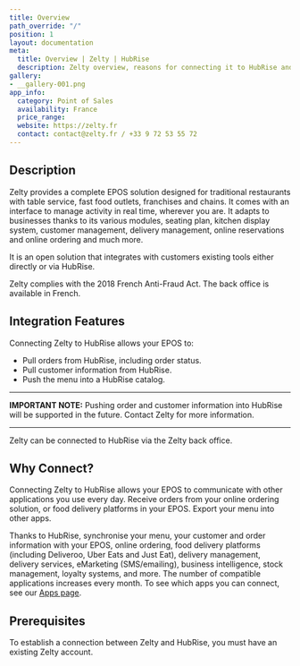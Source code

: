 ```yaml
---
title: Overview
path_override: "/"
position: 1
layout: documentation
meta:
  title: Overview | Zelty | HubRise
  description: Zelty overview, reasons for connecting it to HubRise and summary of integrated features. Synchronise data between your EPOS and your apps.
gallery:
- __gallery-001.png
app_info:
  category: Point of Sales
  availability: France
  price_range: 
  website: https://zelty.fr
  contact: contact@zelty.fr / +33 9 72 53 55 72
---
```


## Description

Zelty provides a complete EPOS solution designed for traditional restaurants with table service, fast food outlets, franchises and chains. It comes with an interface to manage activity in real time, wherever you are. It adapts to businesses thanks to its various modules, seating plan, kitchen display system, customer management, delivery management, online reservations and online ordering and much more.

It is an open solution that integrates with customers existing tools either directly or via HubRise.

Zelty complies with the 2018 French Anti-Fraud Act.
The back office is available in French.

## Integration Features

Connecting Zelty to HubRise allows your EPOS to:

- Pull orders from HubRise, including order status.
- Pull customer information from HubRise.
- Push the menu into a HubRise catalog.

---

**IMPORTANT NOTE:** Pushing order and customer information into HubRise will be supported in the future. Contact Zelty for more information.

---

Zelty can be connected to HubRise via the Zelty back office.

## Why Connect?

Connecting Zelty to HubRise allows your EPOS to communicate with other applications you use every day. Receive orders from your online ordering solution, or food delivery platforms in your EPOS. Export your menu into other apps.

Thanks to HubRise, synchronise your menu, your customer and order information with your EPOS, online ordering, food delivery platforms (including Deliveroo, Uber Eats and Just Eat), delivery management, delivery services, eMarketing (SMS/emailing), business intelligence, stock management, loyalty systems, and more. The number of compatible applications increases every month. To see which apps you can connect, see our [Apps page](/apps).

## Prerequisites

To establish a connection between Zelty and HubRise, you must have an existing Zelty account.
